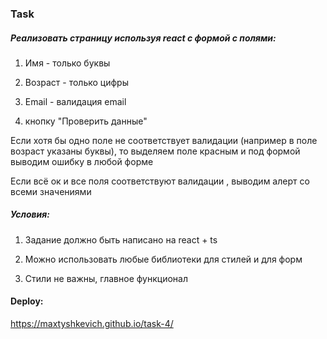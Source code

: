 ### Task

##### Реализовать страницу используя react с формой с полями:

1. Имя - только буквы

2. Возраст - только цифры

3. Email - валидация email

4. кнопку "Проверить данные"

Если хотя бы одно поле не соответствует валидации (например в поле возраст указаны буквы), то выделяем поле красным и под формой выводим ошибку в любой форме

Если всё ок и все поля соответствуют валидации , выводим алерт со всеми значениями

##### Условия:

1. Задание должно быть написано на react + ts

2. Можно использовать любые библиотеки для стилей и для форм

3. Стили не важны, главное функционал

#### Deploy:

https://maxtyshkevich.github.io/task-4/

